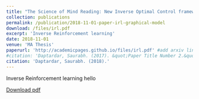 ```yaml
---
title: "The Science of Mind Reading: New Inverse Optimal Control framework"
collection: publications
permalink: /publication/2018-11-01-paper-irl-graphical-model
download: /files/irl.pdf
excerpt: 'Inverse Reinforcement learning'
date: 2018-11-01
venue: 'MA Thesis'
paperurl: 'http://academicpages.github.io/files/irl.pdf' #add arxiv link
#citation: 'Daptardar, Saurabh. (2017). &quot;Paper Title Number 2.&quot; <i>Journal 1</i>. 1(2).'
citation: 'Daptardar, Saurabh. (2018).'
---
```

Inverse Reinforcement learning hello

[Download pdf](/files/irl.pdf)
